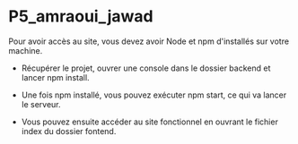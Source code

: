 # P5_amraoui_jawad

Pour avoir accès au site, vous devez avoir Node et npm d'installés sur votre machine.

- Récupérer le projet, ouvrer une console dans le dossier backend et lancer npm install.

- Une fois npm installé, vous pouvez exécuter npm start, ce qui va lancer le serveur.

- Vous pouvez ensuite accéder au site fonctionnel en ouvrant le fichier index du dossier fontend.
